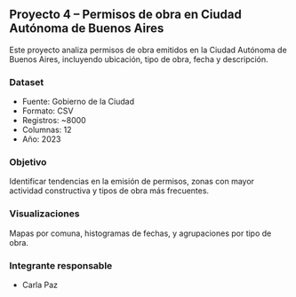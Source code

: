 ## Proyecto 4 – Permisos de obra en Ciudad Autónoma de Buenos Aires

Este proyecto analiza permisos de obra emitidos en la Ciudad Autónoma de Buenos Aires, incluyendo ubicación, tipo de obra, fecha y descripción.

### Dataset
- Fuente: Gobierno de la Ciudad
- Formato: CSV
- Registros: ~8000
- Columnas: 12
- Año: 2023

### Objetivo
Identificar tendencias en la emisión de permisos, zonas con mayor actividad constructiva y tipos de obra más frecuentes.

### Visualizaciones
Mapas por comuna, histogramas de fechas, y agrupaciones por tipo de obra.

### Integrante responsable
- Carla Paz
